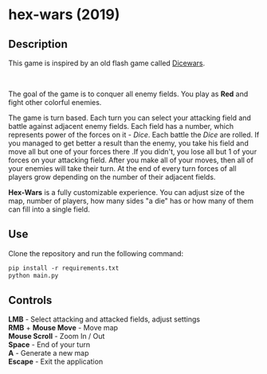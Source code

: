 # hex-wars (2019)

## Description
This game is inspired by an old flash game called [Dicewars](https://www.gamedesign.jp/games/dicewars/).

<br>

The goal of the game is to conquer all enemy fields. You play as **Red** and fight other colorful enemies. 

The game is turn based. Each turn you can select your attacking field and battle against adjacent enemy fields. Each field has a number, which represents power of the forces on it - *Dice*. Each battle the *Dice* are rolled. If you managed to get better a result than the enemy, you take his field and move all but one of your forces there .If you didn't, you lose all but 1 of your forces on your attacking field. After you make all of your moves, then all of your enemies will take their turn. At the end of every turn forces of all players grow depending on the number of their adjacent fields. 

**Hex-Wars** is a fully customizable experience. You can adjust size of the map, number of players, how many sides "a die" has or how many of them can fill into a single field.

## Use

Clone the repository and run the following command:
```ps
pip install -r requirements.txt
python main.py
```

## Controls

**LMB** - Select attacking and attacked fields, adjust settings  
**RMB** + **Mouse Move** - Move map  
**Mouse Scroll** - Zoom In / Out  
**Space** - End of your turn  
**A** - Generate a new map  
**Escape** - Exit the application

